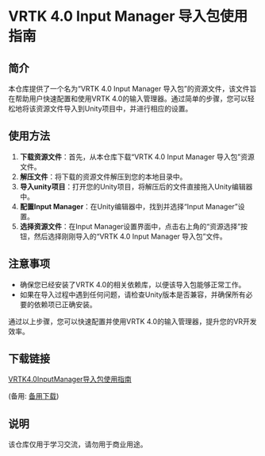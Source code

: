 # VRTK 4.0 Input Manager 导入包使用指南

## 简介
本仓库提供了一个名为“VRTK 4.0 Input Manager 导入包”的资源文件，该文件旨在帮助用户快速配置和使用VRTK 4.0的输入管理器。通过简单的步骤，您可以轻松地将该资源文件导入到Unity项目中，并进行相应的设置。

## 使用方法
1. **下载资源文件**：首先，从本仓库下载“VRTK 4.0 Input Manager 导入包”资源文件。
2. **解压文件**：将下载的资源文件解压到您的本地目录中。
3. **导入unity项目**：打开您的Unity项目，将解压后的文件直接拖入Unity编辑器中。
4. **配置Input Manager**：在Unity编辑器中，找到并选择“Input Manager”设置。
5. **选择资源文件**：在Input Manager设置界面中，点击右上角的“资源选择”按钮，然后选择刚刚导入的“VRTK 4.0 Input Manager 导入包”文件。

## 注意事项
- 确保您已经安装了VRTK 4.0的相关依赖库，以便该导入包能够正常工作。
- 如果在导入过程中遇到任何问题，请检查Unity版本是否兼容，并确保所有必要的依赖项已正确安装。

通过以上步骤，您可以快速配置并使用VRTK 4.0的输入管理器，提升您的VR开发效率。

## 下载链接
[VRTK4.0InputManager导入包使用指南](https://pan.quark.cn/s/bd6c7621294a) 

(备用: [备用下载](https://pan.baidu.com/s/1Ua5PnrzYH3zNbwFPRMYHpg?pwd=1234))

## 说明

该仓库仅用于学习交流，请勿用于商业用途。
